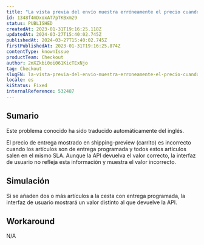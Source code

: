 ```yaml
---
title: "La vista previa del envío muestra erróneamente el precio cuando se trata de una entrega programada"
id: 1348f4mDxoxAT7pTKBxm29
status: PUBLISHED
createdAt: 2023-01-31T19:16:25.118Z
updatedAt: 2024-03-27T15:40:02.745Z
publishedAt: 2024-03-27T15:40:02.745Z
firstPublishedAt: 2023-01-31T19:16:25.874Z
contentType: knownIssue
productTeam: Checkout
author: 2mXZkbi0oi061KicTExNjo
tag: Checkout
slugEN: la-vista-previa-del-envio-muestra-erroneamente-el-precio-cuando-se-trata-de-una-entrega-programada
locale: es
kiStatus: Fixed
internalReference: 532487
---
```


## Sumario

<div class="alert alert-info">
  <p>Este problema conocido ha sido traducido automáticamente del inglés.</p>
</div>


El precio de entrega mostrado en shipping-preview (carrito) es incorrecto cuando los artículos son de entrega programada y todos estos artículos salen en el mismo SLA. Aunque la API devuelva el valor correcto, la interfaz de usuario no refleja esta información y muestra el valor incorrecto.


##

## Simulación


Si se añaden dos o más artículos a la cesta con entrega programada, la interfaz de usuario mostrará un valor distinto al que devuelve la API.



## Workaround


N/A




